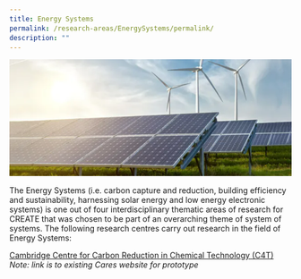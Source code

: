 ```yaml
---
title: Energy Systems
permalink: /research-areas/EnergySystems/permalink/
description: ""
---
```

![](/images/Research%20Areas/EnergySystems.png)

The Energy Systems (i.e. carbon capture and reduction, building efficiency and sustainability, harnessing solar energy and low energy electronic systems) is one out of four interdisciplinary thematic areas of research for CREATE that was chosen to be part of an overarching theme of system of systems. The following research centres carry out research in the field of Energy Systems:


[Cambridge Centre for Carbon Reduction in Chemical Technology (C4T)](https://safe.menlosecurity.com/https://www.create.edu.sg/about-create/research-centres/cares)   
*Note: link is to existing Cares website for prototype*